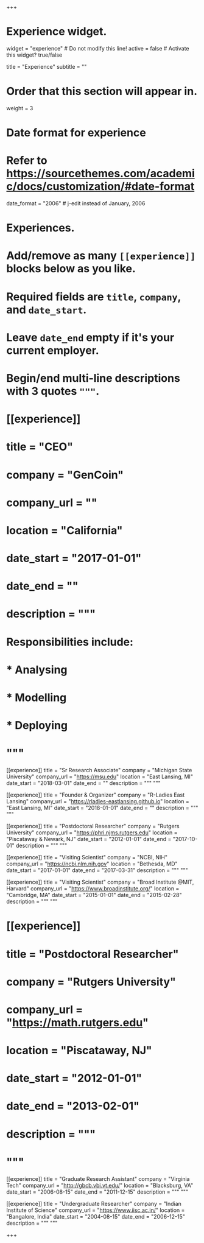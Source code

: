 +++
# Experience widget.
widget = "experience"  # Do not modify this line!
active = false  # Activate this widget? true/false

title = "Experience"
subtitle = ""

# Order that this section will appear in.
weight = 3

# Date format for experience
#   Refer to https://sourcethemes.com/academic/docs/customization/#date-format
date_format = "2006" # j-edit instead of January, 2006

# Experiences.
#   Add/remove as many `[[experience]]` blocks below as you like.
#   Required fields are `title`, `company`, and `date_start`.
#   Leave `date_end` empty if it's your current employer.
#   Begin/end multi-line descriptions with 3 quotes `"""`.
# [[experience]]
#   title = "CEO"
#   company = "GenCoin"
#   company_url = ""
#   location = "California"
#   date_start = "2017-01-01"
#   date_end = ""
#   description = """
#   Responsibilities include:
#   
#   * Analysing
#   * Modelling
#   * Deploying
#   """

[[experience]]
  title = "Sr Research Associate"
  company = "Michigan State University"
  company_url = "https://msu.edu"
  location = "East Lansing, MI"
  date_start = "2018-03-01"
  date_end = ""
  description = """
  """

[[experience]]
  title = "Founder & Organizer"
  company = "R-Ladies East Lansing"
  company_url = "https://rladies-eastlansing.github.io"
  location = "East Lansing, MI"
  date_start = "2018-01-01"
  date_end = ""
  description = """
  """

[[experience]]
  title = "Postdoctoral Researcher"
  company = "Rutgers University"
  company_url = "https://phri.njms.rutgers.edu"
  location = "Piscataway & Newark, NJ"
  date_start = "2012-01-01"
  date_end = "2017-10-01"
  description = """
  """

[[experience]]
  title = "Visiting Scientist"
  company = "NCBI, NIH"
  company_url = "https://ncbi.nlm.nih.gov"
  location = "Bethesda, MD"
  date_start = "2017-01-01"
  date_end = "2017-03-31"
  description = """ """

[[experience]]
  title = "Visiting Scientist"
  company = "Broad Institute @MIT, Harvard"
  company_url = "https://www.broadinstitute.org/"
  location = "Cambridge, MA"
  date_start = "2015-01-01"
  date_end = "2015-02-28"
  description = """ """

# [[experience]]
#   title = "Postdoctoral Researcher"
#   company = "Rutgers University"
#   company_url = "https://math.rutgers.edu"
#   location = "Piscataway, NJ"
#   date_start = "2012-01-01"
#   date_end = "2013-02-01"
#   description = """
#   """

[[experience]]
  title = "Graduate Research Assistant"
  company = "Virginia Tech"
  company_url = "http://gbcb.vbi.vt.edu/"
  location = "Blacksburg, VA"
  date_start = "2006-08-15"
  date_end = "2011-12-15"
  description = """ """

[[experience]]
  title = "Undergraduate Researcher"
  company = "Indian Institute of Science"
  company_url = "https://www.iisc.ac.in/"
  location = "Bangalore, India"
  date_start = "2004-08-15"
  date_end = "2006-12-15"
  description = """ """

+++
